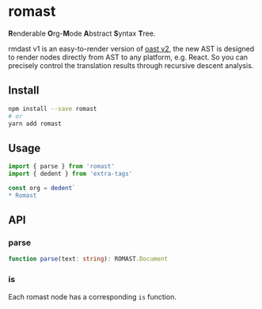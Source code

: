 # romast

**R**enderable **O**rg-**M**ode **A**bstract **S**yntax **T**ree.

rmdast v1 is an easy-to-render version of [oast v2],
the new AST is designed to render nodes directly from AST to any platform, e.g. React.
So you can precisely control the translation results through recursive descent analysis.

[oast v2]: https://github.com/orgapp/orgajs

## Install

```sh
npm install --save romast
# or
yarn add romast
```

## Usage

```ts
import { parse } from 'romast'
import { dedent } from 'extra-tags'

const org = dedent`
* Romast
```

## API

### parse

```ts
function parse(text: string): ROMAST.Document
```

### is

Each romast node has a corresponding `is` function.
